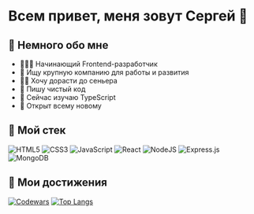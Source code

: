 # Всем привет, меня зовут Сергей 👋 

## 🧔 Немного обо мне 

- 👨🏻‍💻 Начинающий Frontend-разработчик
- 🏢 Ищу крупную компанию для работы и развития
- 🐱‍👤 Хочу дорасти до сеньера
- 📜 Пишу чистый код
- 👀 Сейчас изучаю TypeScript
- 🙌 Открыт всему новому

## 💪 Мой стек 

![HTML5](https://img.shields.io/badge/html5-%23E34F26.svg?style=for-the-badge&logo=html5&logoColor=white) ![CSS3](https://img.shields.io/badge/css3-%231572B6.svg?style=for-the-badge&logo=css3&logoColor=white) ![JavaScript](https://img.shields.io/badge/javascript-%23323330.svg?style=for-the-badge&logo=javascript&logoColor=%23F7DF1E) ![React](https://img.shields.io/badge/react-%2320232a.svg?style=for-the-badge&logo=react&logoColor=%2361DAFB) ![NodeJS](https://img.shields.io/badge/node.js-6DA55F?style=for-the-badge&logo=node.js&logoColor=white) ![Express.js](https://img.shields.io/badge/express.js-%23404d59.svg?style=for-the-badge&logo=express&logoColor=%2361DAFB) ![MongoDB](https://img.shields.io/badge/MongoDB-%234ea94b.svg?style=for-the-badge&logo=mongodb&logoColor=white)

## 🥇 Мои достижения
[![Сodewars](https://www.codewars.com/users/serp123616512/badges/large)](https://www.codewars.com/users/serp123616512)
[![Top Langs](https://github-readme-stats.vercel.app/api/top-langs/?username=serp123616512&layout=compact)](https://github.com/anuraghazra/github-readme-stats)

<!--
**serp123616512/serp123616512** is a ✨ _special_ ✨ repository because its `README.md` (this file) appears on your GitHub profile.

Here are some ideas to get you started:

- 🔭 I’m currently working on ...
- 🌱 I’m currently learning ...
- 👯 I’m looking to collaborate on ...
- 🤔 I’m looking for help with ...
- 💬 Ask me about ...
- 📫 How to reach me: ...
- 😄 Pronouns: ...
- ⚡ Fun fact: ...
-->
